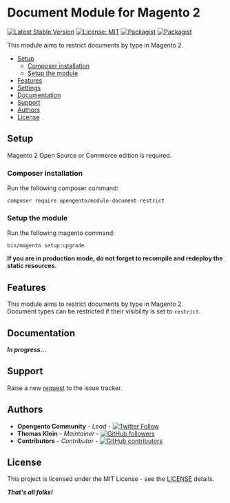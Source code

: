 # Document Module for Magento 2

[![Latest Stable Version](https://img.shields.io/packagist/v/opengento/module-document-restrict.svg?style=flat-square)](https://packagist.org/packages/opengento/module-document-restrict)
[![License: MIT](https://img.shields.io/github/license/opengento/magento2-document-restrict.svg?style=flat-square)](./LICENSE) 
[![Packagist](https://img.shields.io/packagist/dt/opengento/module-document-restrict.svg?style=flat-square)](https://packagist.org/packages/opengento/module-document-restrict/stats)
[![Packagist](https://img.shields.io/packagist/dm/opengento/module-document-restrict.svg?style=flat-square)](https://packagist.org/packages/opengento/module-document-restrict/stats)

This module aims to restrict documents by type in Magento 2.

 - [Setup](#setup)
   - [Composer installation](#composer-installation)
   - [Setup the module](#setup-the-module)
 - [Features](#features)
 - [Settings](#settings)
 - [Documentation](#documentation)
 - [Support](#support)
 - [Authors](#authors)
 - [License](#license)

## Setup

Magento 2 Open Source or Commerce edition is required.

###  Composer installation

Run the following composer command:

```
composer require opengento/module-document-restrict
```

### Setup the module

Run the following magento command:

```
bin/magento setup:upgrade
```

**If you are in production mode, do not forget to recompile and redeploy the static resources.**

## Features

This module aims to restrict documents by type in Magento 2.  
Document types can be restricted if their visibility is set to `restrict`.

## Documentation

***In progress...***

## Support

Raise a new [request](https://github.com/opengento/magento2-document-restrict/issues) to the issue tracker.

## Authors

- **Opengento Community** - *Lead* - [![Twitter Follow](https://img.shields.io/twitter/follow/opengento.svg?style=social)](https://twitter.com/opengento)
- **Thomas Klein** - *Maintainer* - [![GitHub followers](https://img.shields.io/github/followers/thomas-kl1.svg?style=social)](https://github.com/thomas-kl1)
- **Contributors** - *Contributor* - [![GitHub contributors](https://img.shields.io/github/contributors/opengento/magento2-document-restrict.svg?style=flat-square)](https://github.com/opengento/magento2-document-restrict/graphs/contributors)

## License

This project is licensed under the MIT License - see the [LICENSE](./LICENSE) details.

***That's all folks!***
